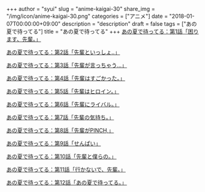 +++
author = "syui"
slug = "anime-kaigai-30"
share_img = "/img/icon/anime-kaigai-30.png"
categories = ["アニメ"]
date = "2018-01-07T00:00:00+09:00"
description = "description"
draft = false
tags = ["あの夏で待ってる"]
title = "あの夏で待ってる"
+++
<a href="http://asnyaro.blog129.fc2.com/blog-entry-407.html" rel="nofollow" target="_blank" title="あの夏で待ってる：第1話「困ります、先輩。」">あの夏で待ってる：第1話「困ります、先輩。」</a>

<a href="http://asnyaro.blog129.fc2.com/blog-entry-415.html" rel="nofollow" target="_blank" title="あの夏で待ってる：第2話「先輩といっしょ..」">あの夏で待ってる：第2話「先輩といっしょ..」</a>

<a href="http://asnyaro.blog129.fc2.com/blog-entry-418.html" rel="nofollow" target="_blank" title="あの夏で待ってる：第3話「先輩が言っちゃう…」">あの夏で待ってる：第3話「先輩が言っちゃう…」</a>

<a href="http://asnyaro.blog129.fc2.com/blog-entry-423.html" rel="nofollow" target="_blank" title="あの夏で待ってる：第4話「先輩はすごかった。」">あの夏で待ってる：第4話「先輩はすごかった。」</a>

<a href="http://asnyaro.blog129.fc2.com/blog-entry-427.html" rel="nofollow" target="_blank" title="あの夏で待ってる：第5話「先輩はヒロイン。」">あの夏で待ってる：第5話「先輩はヒロイン。」</a>

<a href="http://asnyaro.blog129.fc2.com/blog-entry-433.html" rel="nofollow" target="_blank" title="あの夏で待ってる：第6話「先輩にライバル。」">あの夏で待ってる：第6話「先輩にライバル。」</a>

<a href="http://asnyaro.blog129.fc2.com/blog-entry-437.html" rel="nofollow" target="_blank" title="あの夏で待ってる：第7話「先輩の気持ち。」">あの夏で待ってる：第7話「先輩の気持ち。」</a>

<a href="http://asnyaro.blog129.fc2.com/blog-entry-441.html" rel="nofollow" target="_blank" title="あの夏で待ってる：第8話「先輩がPINCH,」">あの夏で待ってる：第8話「先輩がPINCH,」</a>

<a href="http://asnyaro.blog129.fc2.com/blog-entry-446.html" rel="nofollow" target="_blank" title="あの夏で待ってる：第9話「せんぱい」">あの夏で待ってる：第9話「せんぱい」</a>

<a href="http://asnyaro.blog129.fc2.com/blog-entry-450.html" rel="nofollow" target="_blank" title="あの夏で待ってる：第10話「先輩と僕らの。」">あの夏で待ってる：第10話「先輩と僕らの。」</a>

<a href="http://asnyaro.blog129.fc2.com/blog-entry-455.html" rel="nofollow" target="_blank" title="あの夏で待ってる：第11話「行かないで、先輩。」">あの夏で待ってる：第11話「行かないで、先輩。」</a>

<a href="http://asnyaro.blog129.fc2.com/blog-entry-460.html" rel="nofollow" target="_blank" title="あの夏で待ってる：第12話「あの夏で待ってる。」">あの夏で待ってる：第12話「あの夏で待ってる。」</a>
